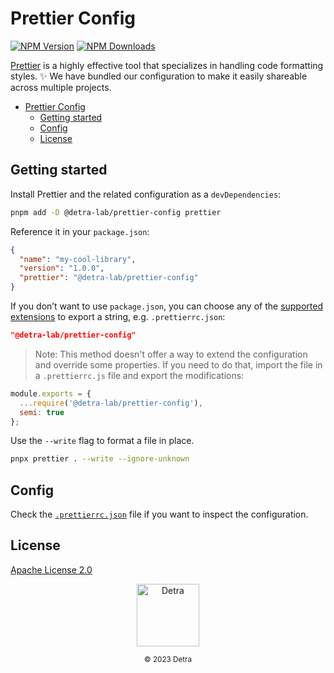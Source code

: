 # Prettier Config

[![NPM Version][npm_version_badge]][npm_badge_url]
[![NPM Downloads][npm_downloads_badge]][npm_badge_url]

[Prettier](https://prettier.io/) is a highly effective tool that specializes in handling code formatting styles. :sparkles:
We have bundled our configuration to make it easily shareable across multiple projects.

- [Prettier Config](#prettier-config)
  - [Getting started](#getting-started)
  - [Config](#config)
  - [License](#license)

## Getting started

Install Prettier and the related configuration as a `devDependencies`:

```sh
pnpm add -D @detra-lab/prettier-config prettier
```

Reference it in your `package.json`:

```json
{
  "name": "my-cool-library",
  "version": "1.0.0",
  "prettier": "@detra-lab/prettier-config"
}
```

If you don’t want to use `package.json`, you can choose any of the [supported extensions](https://prettier.io/docs/en/configuration) to export a string, e.g. `.prettierrc.json`:

```json
"@detra-lab/prettier-config"
```

> Note: This method doesn't offer a way to extend the configuration and override some properties. If you need to do that, import the file in a `.prettierrc.js` file and export the modifications:

```js
module.exports = {
  ...require('@detra-lab/prettier-config'),
  semi: true
};
```

Use the `--write` flag to format a file in place.

```sh
pnpx prettier . --write --ignore-unknown
```

## Config

Check the [`.prettierrc.json`](https://github.com/detra-lab/prettier-config/blob/stable/.prettierrc.json) file if you want to inspect the configuration.

## License

[Apache License 2.0](https://github.com/detra-lab/prettier-config/blob/stable/LICENSE)

<div align="center"><img src="https://raw.github.com/detra-lab/.github/stable/profile/logo.svg" width="100" height="100" alt="Detra" /><p><small>© 2023 Detra</small></p></div>

<!-- Badges -->
[npm_version_badge]: https://img.shields.io/npm/v/@detra-lab/prettier-config?style=flat-square&colorA=424394&colorB=80ffdb
[npm_downloads_badge]: https://img.shields.io/npm/dm/@detra-lab/prettier-config?style=flat-square&colorA=424394&colorB=80ffdb

<!-- Links -->
[npm_badge_url]: https://www.npmjs.com/package/@detra-lab/prettier-config
